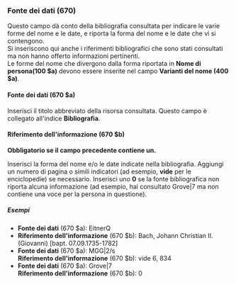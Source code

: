 ### Fonte dei dati (670)
Questo campo dà conto della bibliografia consultata per indicare le varie forme del nome e le date, e riporta la forma del nome e le date che vi si contengono.   
Si inseriscono qui anche i riferimenti bibliografici che sono stati consultati ma non hanno offerto informazioni pertinenti.  
Le forme del nome che divergono dalla forma riportata in **Nome di persona(100 $a)** devono essere inserite nel campo **Varianti del nome (400 $a)**.

#### Fonte dei dati (670 $a)
Inserisci il titolo abbreviato della risorsa consultata. Questo campo è collegato all'indice **Bibliografia**.

#### Riferimento dell'informazione (670 $b)
**Obbligatorio se il campo precedente contiene un.**

Inserisci la forma del nome e/o le date indicate nella bibliografia. Aggiungi un numero di pagina o simili indicatori (ad esempio, **vide** per le enciclopedie) se necessario. Inserisci uno **0** se la fonte bibliografica non riporta alcuna informazione (ad esempio, hai consultato Grove|7 ma non contiene una voce per la persona in questione).

##### Esempi  
- **Fonte dei dati** (670 $a): EitnerQ  
- **Riferimento dell'informazione** (670 $b): Bach, Johann Christian II. (Giovanni) [bapt. 07.09.1735-1782]    
- **Fonte dei dati** (670 $a): MGG|2/s  
 **Riferimento dell'informazione** (670 $b): vide 6, 834
- **Fonte dei dati** (670 $a): Grove|7  
 **Riferimento dell'informazione** (670 $b): 0
